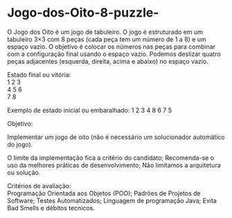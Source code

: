# Jogo-dos-Oito-8-puzzle-
O Jogo dos Oito é um jogo de tabuleiro. O jogo é estruturado em um tabuleiro 3×3 com 8 peças (cada peça tem um número de 1 a 8) e um espaço vazio. O objetivo é colocar os números nas peças para combinar com a configuração final usando o espaço vazio. Podemos deslizar quatro peças adjacentes (esquerda, direita, acima e abaixo) no espaço vazio.  

Estado final ou vitória:                                         
   1 2 3                                                                          
   4 5 6                                                                          
   7 8                                                                               


Exemplo de estado inicial ou embaralhado:
1 2 3
4 8 6
7 5


Objetivo:  

Implementar um jogo de oito (não é necessário um solucionador automático do jogo).  

O limite da implementação fica a critério do candidato; 
Recomenda-se o uso da melhores práticas de desenvolvimento; 
Não limitamos a arquitetura ou solução.

Critérios de avaliação:  
Programação Orientada aos Objetos (POO); 
Padrões de Projetos de Software; 
Testes Automatizados; 
Linguagem de programação Java; 
Evita Bad Smells e débitos tecnicos.
